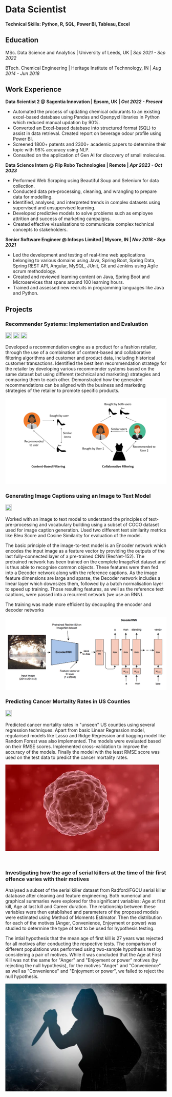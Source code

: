 # Data Scientist

#### Technical Skills: Python, R, SQL, Power BI, Tableau, Excel


## Education

MSc. Data Science and Analytics | University of Leeds, UK | _Sep 2021 - Sep 2022_

BTech. Chemical Engineering | Heritage Institute of Technnology, IN | _Aug 2014 - Jun 2018_


## Work Experience
**Data Scientist 2 @ Sagentia Innovation | Epsom, UK | _Oct 2022 - Present_**
- Automated the process of updating chemical odourants to an existing excel-based database using Pandas and Openpyxl libraries in Python which reduced manual updation by 90%.
- Converted an Excel-based database into structured format (SQL) to assist in data retrieval. Created report on beverage odour profile using Power BI.
-	Screened 1800+ patents and 2300+ academic papers to determine their topic with 98% accuracy using NLP. 
-	Consulted on the application of Gen AI for discovery of small molecules. 

**Data Science Intern @ Flip Robo Technologies | Remote | _Apr 2023 - Oct 2023_**
-	Performed Web Scraping using Beautiful Soup and Selenium for data collection. 
-	Conducted data pre-processing, cleaning, and wrangling to prepare data for modelling.
-	Identified, analysed, and interpreted trends in complex datasets using supervised and unsupervised learning.
-	Developed predictive models to solve problems such as employee attrition and success of marketing campaigns.
-	Created effective visualisations to communicate complex technical concepts to stakeholders.

**Senior Software Engineer @ Infosys Limited | Mysore, IN | _Nov 2018 - Sep 2021_**
-	Led the development and testing of real-time web applications belonging to various domains using Java, Spring Boot, Spring Data, Spring REST API, Angular, MySQL, JUnit, Git and Jenkins using Agile scrum methodology.
-	Created and reviewed learning content on Java, Spring Boot and Microservices that spans around 100 learning hours.
-	Trained and assessed new recruits in programming languages like Java and Python.


## Projects
### Recommender Systems: Implementation and Evaluation

<a href="https://www.mrs.org.uk/blog/gkb/recommender-systems-implementation-and-evaluation"><img src="https://raw.githubusercontent.com/FortAwesome/Font-Awesome/6.x/svgs/solid/file-lines.svg" width="20" height="20"></a>
<a href="https://github.com/aindrilabasu/recommender_systems"><img src="https://raw.githubusercontent.com/FortAwesome/Font-Awesome/6.x/svgs/brands/github.svg" width="20" height="20"></a>
<a href="https://www.youtube.com/watch?v=dZoYuuXFdkE"><img src="https://raw.githubusercontent.com/FortAwesome/Font-Awesome/6.x/svgs/brands/youtube.svg" width="20" height="20"></a>

Developed a recommendation engine as a product for a fashion retailer, through the use of a combination of content-based and collaborative filtering algorithms and customer and product data, including historical customer transactions. Identified the best item recommendation strategy for the retailer by developing various recommender systems based on the same dataset but using different (technical and marketing) strategies and comparing them to each other. Demonstrated how the generated recommendations can be aligned with the business and marketing strategies of the retailer to promote specific products.

![Recommender Systems](/assets/img/cb-cf.png)

### Generating Image Captions using an Image to Text Model

<a href="https://github.com/aindrilabasu/image-caption-generation"><img src="https://raw.githubusercontent.com/FortAwesome/Font-Awesome/6.x/svgs/brands/github.svg" width="20" height="20"></a>

Worked with an image to text model to understand the principles of text-pre-processing and vocabulary building using a subset of COCO dataset used for image caption generation. Used two different text similarity metrics like Bleu Score and Cosine Similarity for evaluation of the model.

The basic principle of the image-to-text model is an Encoder network which encodes the input image as a feature vector by providing the outputs of the last fully-connected layer of a pre-trained CNN (ResNet-152). The pretrained network has been trained on the complete ImageNet dataset and is thus able to recognise common objects.
These features were then fed into a Decoder network along with the reference captions. As the image feature dimensions are large and sparse, the Decoder network includes a linear layer which downsizes them, followed by a batch normalisation layer to speed up training. Those resulting features, as well as the reference text captions, were passed into a recurrent network (we use an RNN).

The training was made more efficient by decoupling the encoder and decoder networks

![Image Caption Generation](/assets/img/encoder_decoder_diagramv2022.png)

### Predicting Cancer Mortality Rates in US Counties

<a href="https://github.com/aindrilabasu/cancer-mortality-prediction"><img src="https://raw.githubusercontent.com/FortAwesome/Font-Awesome/6.x/svgs/brands/github.svg" width="20" height="20"></a>

Predicted cancer mortality rates in "unseen" US counties using several regression techniques. Apart from basic Linear Regression model, regularised models like Lasso and Ridge Regression and bagging model like Random Forest was also implemented. The models were evaluated based on their RMSE scores. Implemented cross-validation to improve the accuracy of the models. Finally the model with the least RMSE score was used on the test data to predict the cancer mortality rates.

![Cancer Mortality Prediction](/assets/img/cancer.jpg)

<br>

### Investigating how the age of serial killers at the time of thir first offence varies with their motives

Analysed a subset of the serial killer dataset from Radford/FGCU serial killer database after cleaning and feature engineering. Both numerical and graphical summaries were explored for the significant variables: Age at first kill, Age at last kill and Career duration. The relationship between these variables were then established and parameters of the proposed models were estimated using Method of Moments Estimator. Then the distribution for each of the motives (Anger, Convenience, Enjoyment or power) was studied to determine the type of test to be used for hypothesis testing.

The intial hypothesis that the mean age of first kill is 27 years was rejected for all motives after conducting the respective tests. The comparison of different populations was performed using two-sample hypothesis test by considering a pair of motives. While it was concluded that the Age at First Kill was not the same for "Anger" and "Enjoyment or power" motives (by rejecting the null hypothesis), for the motives "Anger" and "Convenience" as well as "Convenience" and "Enjoyment or power", we failed to reject the null hypothesis.

![Serial Killer](/assets/img/serial-killer.jpg)


